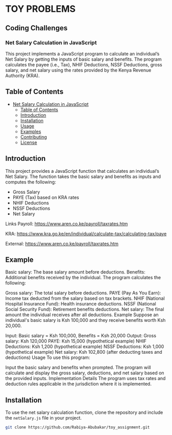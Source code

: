 # TOY PROBLEMS

## Coding Challenges

### Net Salary Calculation in JavaScript

This project implements a JavaScript program to calculate an individual’s Net Salary by getting the inputs of basic salary and benefits. The program calculates the payee (i.e., Tax), NHIF Deductions, NSSF Deductions, gross salary, and net salary using the rates provided by the Kenya Revenue Authority (KRA).

## Table of Contents

- [Net Salary Calculation in JavaScript](#net-salary-calculation-in-javascript)
  - [Table of Contents](#table-of-contents)
  - [Introduction](#introduction)
  - [Installation](#installation)
  - [Usage](#usage)
  - [Examples](#examples)
  - [Contributing](#contributing)
  - [License](#license)

## Introduction
This project provides a JavaScript function that calculates an individual’s Net Salary. The function takes the basic salary and benefits as inputs and computes the following:

- Gross Salary
- PAYE (Tax) based on KRA rates
- NHIF Deductions
- NSSF Deductions
- Net Salary

Links
Payroll:   https://www.aren.co.ke/payroll/taxrates.htm

KRA:       https://www.kra.go.ke/en/individual/calculate-tax/calculating-tax/paye

External:  https://www.aren.co.ke/payroll/taxrates.htm

## Example
Basic salary: The base salary amount before deductions. Benefits: Additional benefits received by the individual. The program calculates the following:

Gross salary: The total salary before deductions. PAYE (Pay As You Earn): Income tax deducted from the salary based on tax brackets. NHIF (National Hospital Insurance Fund): Health insurance deductions. NSSF (National Social Security Fund): Retirement benefits deductions. Net salary: The final amount the individual receives after all deductions. Example Suppose an individual's basic salary is Ksh 100,000 and they receive benefits worth Ksh 20,000.

Input: Basic salary = Ksh 100,000, Benefits = Ksh 20,000 Output: Gross salary: Ksh 120,000 PAYE: Ksh 15,000 (hypothetical example) NHIF Deductions: Ksh 1,200 (hypothetical example) NSSF Deductions: Ksh 1,000 (hypothetical example) Net salary: Ksh 102,800 (after deducting taxes and deductions) Usage To use this program:

Input the basic salary and benefits when prompted. The program will calculate and display the gross salary, deductions, and net salary based on the provided inputs. Implementation Details The program uses tax rates and deduction rules applicable in the jurisdiction where it is implemented.


## Installation

To use the net salary calculation function, clone the repository and include the `netSalary.js` file in your project.

```bash
git clone https://github.com/Rabiya-Abubakar/toy_assignment.git

